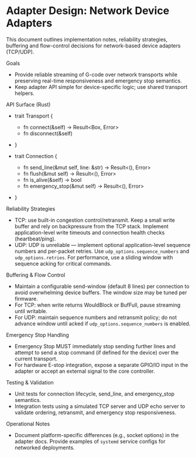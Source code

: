 # Adapter Design: Network Device Adapters

This document outlines implementation notes, reliability strategies, buffering and flow-control decisions for network-based device adapters (TCP/UDP).

Goals
- Provide reliable streaming of G-code over network transports while preserving
  real-time responsiveness and emergency stop semantics.
- Keep adapter API simple for device-specific logic; use shared transport helpers.

API Surface (Rust)
- trait Transport {
  - fn connect(&self) -> Result<Box<dyn Connection>, Error>
  - fn disconnect(&self)
- }

- trait Connection {
  - fn send_line(&mut self, line: &str) -> Result<(), Error>
  - fn flush(&mut self) -> Result<(), Error>
  - fn is_alive(&self) -> bool
  - fn emergency_stop(&mut self) -> Result<(), Error>
- }

Reliability Strategies
- TCP: use built-in congestion control/retransmit. Keep a small write buffer and
  rely on backpressure from the TCP stack. Implement application-level write
  timeouts and connection health checks (heartbeat/ping).
- UDP: UDP is unreliable — implement optional application-level sequence numbers
  and per-packet retries. Use `udp_options.sequence_numbers` and `udp_options.retries`.
  For performance, use a sliding window with sequence acking for critical commands.

Buffering & Flow Control
- Maintain a configurable send-window (default 8 lines) per connection to avoid
  overwhelming device buffers. The window size may be tuned per firmware.
- For TCP: when write returns WouldBlock or BufFull, pause streaming until writable.
- For UDP: maintain sequence numbers and retransmit policy; do not advance window
  until acked if `udp_options.sequence_numbers` is enabled.

Emergency Stop Handling
- Emergency Stop MUST immediately stop sending further lines and attempt to send
  a stop command (if defined for the device) over the current transport.
- For hardware E-stop integration, expose a separate GPIO/IO input in the adapter
  or accept an external signal to the core controller.

Testing & Validation
- Unit tests for connection lifecycle, send_line, and emergency_stop semantics.
- Integration tests using a simulated TCP server and UDP echo server to validate
  ordering, retransmit, and emergency stop responsiveness.

Operational Notes
- Document platform-specific differences (e.g., socket options) in the adapter
  docs. Provide examples of `systemd` service configs for networked deployments.

